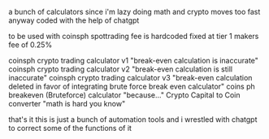 a bunch of calculators since i'm lazy doing math and crypto moves too fast anyway coded with the help of chatgpt

to be used with coinsph spottrading fee is hardcoded fixed at tier 1 makers fee of 0.25% 

coinsph crypto trading calculator v1 "break-even calculation is inaccurate"
coinsph crypto trading calculator v2 "break-even calculation is still inaccurate"
coinsph crypto trading calculator v3 "break-even calculation deleted in favor of integrating brute force break even calculator"
coins ph breakeven (Bruteforce) calculator "because..."
Crypto Capital to Coin converter "math is hard you know"


that's it this is just a bunch of automation tools and i wrestled with chatgpt to correct some of the functions of it 
